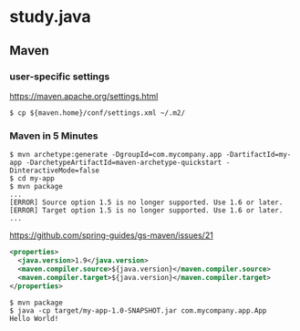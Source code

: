 # study.java

## Maven

### user-specific settings

https://maven.apache.org/settings.html

```console
$ cp ${maven.home}/conf/settings.xml ~/.m2/
```

### Maven in 5 Minutes

```console
$ mvn archetype:generate -DgroupId=com.mycompany.app -DartifactId=my-app -DarchetypeArtifactId=maven-archetype-quickstart -DinteractiveMode=false
$ cd my-app
$ mvn package
...
[ERROR] Source option 1.5 is no longer supported. Use 1.6 or later.
[ERROR] Target option 1.5 is no longer supported. Use 1.6 or later.
...
```

https://github.com/spring-guides/gs-maven/issues/21

```xml:pom.xml
<properties>
  <java.version>1.9</java.version>
  <maven.compiler.source>${java.version}</maven.compiler.source>
  <maven.compiler.target>${java.version}</maven.compiler.target>
</properties>
```

```console
$ mvn package
$ java -cp target/my-app-1.0-SNAPSHOT.jar com.mycompany.app.App
Hello World!
```
